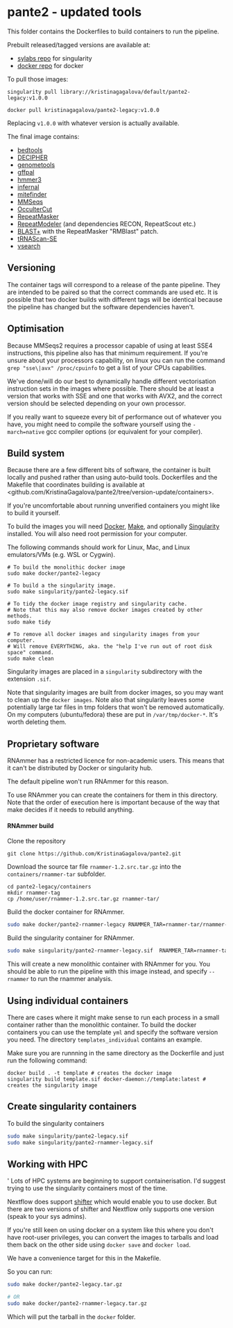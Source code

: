 # pante2 - updated tools

This folder contains the Dockerfiles to build containers to run the pipeline.

Prebuilt released/tagged versions are available at:

* [sylabs repo](https://cloud.sylabs.io/library/kristinagagalova/default/pante2-legacy) for singularity
* [docker repo](https://hub.docker.com/r/kristinagagalova/pante2-legacy/tags) for docker

To pull those images:

```
singularity pull library://kristinagagalova/default/pante2-legacy:v1.0.0

```

```
docker pull kristinagagalova/pante2-legacy:v1.0.0

```

Replacing `v1.0.0` with whatever version is actually available.


The final image contains:

- [bedtools](https://bedtools.readthedocs.io)
- [DECIPHER](http://www2.decipher.codes/)
- [genometools](http://genometools.org/)
- [gffpal](https://github.com/darcyabjones/gffpal)
- [hmmer3](http://hmmer.org/)
- [infernal](http://eddylab.org/infernal/)
- [mitefinder](https://github.com/screamer/miteFinder)
- [MMSeqs](https://github.com/soedinglab/MMseqs2)
- [OcculterCut](https://sourceforge.net/projects/occultercut/)
- [RepeatMasker](http://www.repeatmasker.org/RMDownload.html)
- [RepeatModeler](http://www.repeatmasker.org/RepeatModeler/) (and dependencies RECON, RepeatScout etc.)
- [BLAST+](https://blast.ncbi.nlm.nih.gov/Blast.cgi?CMD=Web&PAGE_TYPE=BlastDocs&DOC_TYPE=Download) with the RepeatMasker "RMBlast" patch.
- [tRNAScan-SE](http://lowelab.ucsc.edu/tRNAscan-SE/)
- [vsearch](https://github.com/torognes/vsearch)


## Versioning

The container tags will correspond to a release of the pante pipeline.
They are intended to be paired so that the correct commands are used etc.
It is possible that two docker builds with different tags will be identical because the pipeline has changed but the software dependencies haven't.

## Optimisation

Because MMSeqs2 requires a processor capable of using at least SSE4 instructions, this pipeline also has that minimum requirement.
If you're unsure about your processors capability, on linux you can run the command `grep "sse\|avx" /proc/cpuinfo` to get a list of your CPUs capabilities.

We've done/will do our best to dynamically handle different vectorisation instruction sets in the images where possible.
There should be at least a version that works with SSE and one that works with AVX2, and the correct version should be selected depending on your own processor.

If you really want to squeeze every bit of performance out of whatever you have, you might need to compile the software yourself using the `-march=native` gcc compiler options (or equivalent for your compiler).


## Build system

Because there are a few different bits of software, the container is built locally and pushed rather than using auto-build tools.
Dockerfiles and the Makefile that coordinates building is available at <github.com/KristinaGagalova/pante2/tree/version-update/containers>.

If you're uncomfortable about running unverified containers you might like to build it yourself.

To build the images you will need [Docker](https://docs.docker.com/install/), [Make](https://www.gnu.org/software/make/), and optionally [Singularity](https://sylabs.io/guides/latest/user-guide/) installed.
You will also need root permission for your computer.

The following commands should work for Linux, Mac, and Linux emulators/VMs (e.g. WSL or Cygwin).

```
# To build the monolithic docker image
sudo make docker/pante2-legacy

# To build a the singularity image.
sudo make singularity/pante2-legacy.sif

# To tidy the docker image registry and singularity cache.
# Note that this may also remove docker images created by other methods.
sudo make tidy

# To remove all docker images and singularity images from your computer.
# Will remove EVERYTHING, aka. the "help I've run out of root disk space" command.
sudo make clean
```

Singularity images are placed in a `singularity` subdirectory with the extension `.sif`.

Note that singularity images are built from docker images, so you may want to clean up the `docker images`.
Note also that singularity leaves some potentially large tar files in tmp folders that won't be removed automatically.
On my computers (ubuntu/fedora) these are put in `/var/tmp/docker-*`.
It's worth deleting them.


## Proprietary software

RNAmmer has a restricted licence for non-academic users.
This means that it can't be distributed by Docker or singularity hub.

The default pipeline won't run RNAmmer for this reason.

To use RNAmmer you can create the containers for them in this directory.
Note that the order of execution here is important because of the way that make
decides if it needs to rebuild anything.


#### RNAmmer build

Clone the repository
```
git clone https://github.com/KristinaGagalova/pante2.git
```

Download the source tar file `rnammer-1.2.src.tar.gz` into the `containers/rnammer-tar` subfolder.
```
cd pante2-legacy/containers
mkdir rnammer-tag
cp /home/user/rnammer-1.2.src.tar.gz rnammer-tar/
```

Build the docker container for RNAmmer.
```bash
sudo make docker/pante2-rnammer-legacy RNAMMER_TAR=rnammer-tar/rnammer-1.2.Unix.tar.gz
```

Build the singularity container for RNAmmer.
```bash
sudo make singularity/pante2-rnammer-legacy.sif  RNAMMER_TAR=rnammer-tar/rnammer-1.2.Unix.tar.gz
```

This will create a new monolithic container with RNAmmer for you.
You should be able to run the pipeline with this image instead, and specify `--rnammer` to run the rnammer analysis.

## Using individual containers

There are cases where it might make sense to run each process in a small container rather than the monolithic container.
To build the docker containers you can use the template ```yml``` and specify the software version you need. The directory ```templates_individual``` contains an example.  

Make sure you are runnning in the same directory as the Dockerfile and just run the following command:
```
docker build . -t template # creates the docker image
singularity build template.sif docker-daemon://template:latest # creates the singularity image
```

## Create singularity containers
To build the singularity containers

```bash
sudo make singularity/pante2-legacy.sif
sudo make singularity/pante2-rnammer-legacy.sif
```


## Working with HPC
'
Lots of HPC systems are beginning to support containerisation.
I'd suggest trying to use the singularity containers most of the time.

Nextflow does support [shifter](https://docs.nersc.gov/programming/shifter/overview/) which would enable you to use docker.
But there are two versions of shifter and Nextflow only supports one version (speak to your sys admins).

If you're still keen on using docker on a system like this where you don't have root-user privileges,
you can convert the images to tarballs and load them back on the other side using `docker save` and `docker load`.

We have a convenience target for this in the Makefile.

So you can run:

```bash
sudo make docker/pante2-legacy.tar.gz

# OR
sudo make docker/pante2-rnammer-legacy.tar.gz
```

Which will put the tarball in the `docker` folder.
